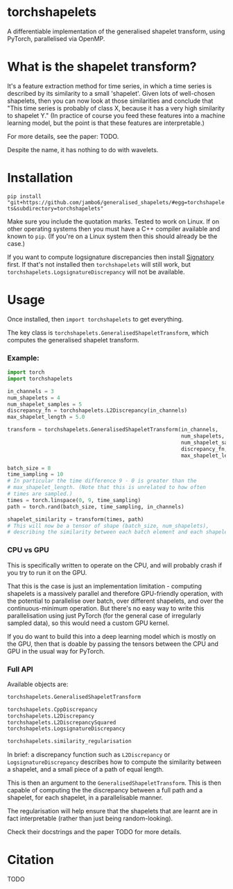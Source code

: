 # torchshapelets

A differentiable implementation of the generalised shapelet transform, using PyTorch, parallelised via OpenMP.

# What is the shapelet transform?
It's a feature extraction method for time series, in which a time series is described by its similarity to a small 'shapelet'. Given lots of well-chosen shapelets, then you can now look at those similarities and conclude that "This time series is probably of class X, because it has a very high similarity to shapelet Y." (In practice of course you feed these features into a machine learning model, but the point is that these features are interpretable.)

For more details, see the paper: TODO.

Despite the name, it has nothing to do with wavelets.

# Installation

`pip install "git+https://github.com/jambo6/generalised_shapelets/#egg=torchshapelets&subdirectory=torchshapelets"`

Make sure you include the quotation marks. Tested to work on Linux. If on other operating systems then you must have a C++ compiler available and known to `pip`. (If you're on a Linux system then this should already be the case.)

If you want to compute logsignature discrepancies then install [Signatory](https://github.com/patrick-kidger/signatory) first. If that's not installed then `torchshapelets` will still work, but `torchshapelets.LogsignatureDiscrepancy` will not be available.

# Usage

Once installed, then `import torchshapelets` to get everything.

The key class is `torchshapelets.GeneralisedShapeletTransform`, which computes the generalised shapelet transform.

### Example:
```python
import torch
import torchshapelets

in_channels = 3
num_shapelets = 4
num_shapelet_samples = 5
discrepancy_fn = torchshapelets.L2Discrepancy(in_channels)
max_shapelet_length = 5.0

transform = torchshapelets.GeneralisedShapeletTransform(in_channels,
                                                        num_shapelets,
                                                        num_shapelet_samples,
                                                        discrepancy_fn,
                                                        max_shapelet_length)

batch_size = 8
time_sampling = 10
# In particular the time difference 9 - 0 is greater than the
# max_shapelet_length. (Note that this is unrelated to how often
# times are sampled.)
times = torch.linspace(0, 9, time_sampling)
path = torch.rand(batch_size, time_sampling, in_channels)

shapelet_similarity = transform(times, path)
# This will now be a tensor of shape (batch_size, num_shapelets),
# describing the similarity between each batch element and each shapelet.
```

### CPU vs GPU
This is specifically written to operate on the CPU, and will probably crash if you try to run it on the GPU.

That this is the case is just an implementation limitation - computing shapelets is a massively parallel and therefore GPU-friendly operation, with the potential to parallelise over batch, over different shapelets, and over the continuous-minimum operation. But there's no easy way to write this parallelisation using just PyTorch (for the general case of irregularly sampled data), so this would need a custom GPU kernel.

If you do want to build this into a deep learning model which is mostly on the GPU, then that is doable by passing the tensors between the CPU and GPU in the usual way for PyTorch.

### Full API
Available objects are:
```python
torchshapelets.GeneralisedShapeletTransform

torchshapelets.CppDiscrepancy
torchshapelets.L2Discrepancy
torchshapelets.L2DiscrepancySquared
torchshapelets.LogsignatureDiscrepancy

torchshapelets.similarity_regularisation
```
In brief: a discrepancy function such as `L2Discrepancy` or `LogsignatureDiscrepancy` describes how to compute the similarity between a shapelet, and a small piece of a path of equal length.

This is then an argument to the `GeneralisedShapeletTransform`. This is then capable of computing the the discrepancy between a full path and a shapelet, for each shapelet, in a parallelisable manner.

The regularisation will help ensure that the shapelets that are learnt are in fact interpretable (rather than just being random-looking).

Check their docstrings and the paper TODO for more details.

# Citation

TODO